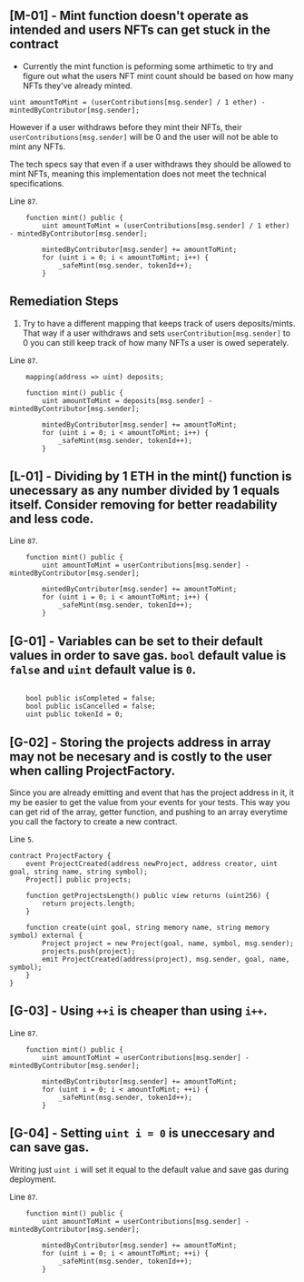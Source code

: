 ## **[M-01]** - Mint function doesn't operate as intended and users NFTs can get stuck in the contract

- Currently the mint function is peforming some arthimetic to try and figure out what the users NFT mint count should be based on how many NFTs they've already minted.

`uint amountToMint = (userContributions[msg.sender] / 1 ether) - mintedByContributor[msg.sender];`

However if a user withdraws before they mint their NFTs, their `userContributions[msg.sender]` will be 0 and the user will not be able to mint any NFTs.

The tech specs say that even if a user withdraws they should be allowed to mint NFTs, meaning this implementation does not meet the technical specifications.

Line `87`.

```
    function mint() public {
        uint amountToMint = (userContributions[msg.sender] / 1 ether) - mintedByContributor[msg.sender];

        mintedByContributor[msg.sender] += amountToMint;
        for (uint i = 0; i < amountToMint; i++) {
            _safeMint(msg.sender, tokenId++);
        }
```

## Remediation Steps

1. Try to have a different mapping that keeps track of users deposits/mints. That way if a user withdraws and sets `userContribution[msg.sender]` to 0 you can still keep track of how many NFTs a user is owed seperately.

Line `87`.

```
    mapping(address => uint) deposits;

    function mint() public {
        uint amountToMint = deposits[msg.sender] - mintedByContributor[msg.sender];

        mintedByContributor[msg.sender] += amountToMint;
        for (uint i = 0; i < amountToMint; i++) {
            _safeMint(msg.sender, tokenId++);
        }
```


## **[L-01]** - Dividing by 1 ETH in the mint() function is unecessary as any number divided by 1 equals itself. Consider removing for better readability and less code.

Line `87`.

```
    function mint() public {
        uint amountToMint = userContributions[msg.sender] - mintedByContributor[msg.sender];

        mintedByContributor[msg.sender] += amountToMint;
        for (uint i = 0; i < amountToMint; i++) {
            _safeMint(msg.sender, tokenId++);
        }
```

## **[G-01]** - Variables can be set to their default values in order to save gas. `bool` default value is `false` and `uint` default value is `0`.

```
    
    bool public isCompleted = false;
    bool public isCancelled = false;
    uint public tokenId = 0;

```

## **[G-02]** - Storing the projects address in array may not be necesary and is costly to the user when calling ProjectFactory.

Since you are already emitting and event that has the project address in it, it my be easier to get the value from your events for your tests. This way you can get rid of the array, getter function, and pushing to an array everytime you call the factory to create a new contract.

Line `5`.

```
contract ProjectFactory {
    event ProjectCreated(address newProject, address creator, uint goal, string name, string symbol);
    Project[] public projects;

    function getProjectsLength() public view returns (uint256) {
        return projects.length;
    }

    function create(uint goal, string memory name, string memory symbol) external {
        Project project = new Project(goal, name, symbol, msg.sender);
        projects.push(project);
        emit ProjectCreated(address(project), msg.sender, goal, name, symbol); 
    }
}
```
## **[G-03]** - Using `++i` is cheaper than using `i++`.

Line `87`.

```
    function mint() public {
        uint amountToMint = userContributions[msg.sender] - mintedByContributor[msg.sender];

        mintedByContributor[msg.sender] += amountToMint;
        for (uint i = 0; i < amountToMint; ++i) {
            _safeMint(msg.sender, tokenId++);
        }
```

## **[G-04]** - Setting `uint i = 0` is uneccesary and can save gas.

Writing just `uint i` will set it equal to the default value and save gas during deployment.

Line `87`.


```
    function mint() public {
        uint amountToMint = userContributions[msg.sender] - mintedByContributor[msg.sender];

        mintedByContributor[msg.sender] += amountToMint;
        for (uint i = 0; i < amountToMint; ++i) {
            _safeMint(msg.sender, tokenId++);
        }
```